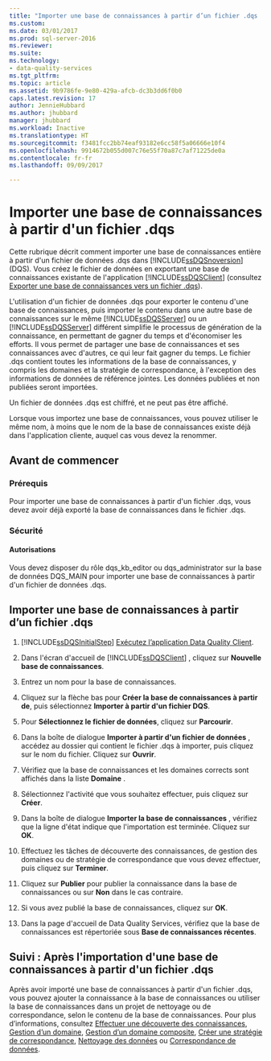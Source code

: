 ```yaml
---
title: "Importer une base de connaissances à partir d’un fichier .dqs | Microsoft Docs"
ms.custom: 
ms.date: 03/01/2017
ms.prod: sql-server-2016
ms.reviewer: 
ms.suite: 
ms.technology:
- data-quality-services
ms.tgt_pltfrm: 
ms.topic: article
ms.assetid: 9b9786fe-9e80-429a-afcb-dc3b3dd6f0b0
caps.latest.revision: 17
author: JennieHubbard
ms.author: jhubbard
manager: jhubbard
ms.workload: Inactive
ms.translationtype: HT
ms.sourcegitcommit: f3481fcc2bb74eaf93182e6cc58f5a06666e10f4
ms.openlocfilehash: 9914672b055d007c76e55f70a87c7af71225de0a
ms.contentlocale: fr-fr
ms.lasthandoff: 09/09/2017

---
```

# <a name="import-a-knowledge-base-from-a-dqs-file"></a>Importer une base de connaissances à partir d'un fichier .dqs
  Cette rubrique décrit comment importer une base de connaissances entière à partir d'un fichier de données .dqs dans [!INCLUDE[ssDQSnoversion](../includes/ssdqsnoversion-md.md)] (DQS). Vous créez le fichier de données en exportant une base de connaissances existante de l'application [!INCLUDE[ssDQSClient](../includes/ssdqsclient-md.md)] (consultez [Exporter une base de connaissances vers un fichier .dqs](../data-quality-services/export-a-knowledge-base-to-a-dqs-file.md)).  
  
 L'utilisation d'un fichier de données .dqs pour exporter le contenu d'une base de connaissances, puis importer le contenu dans une autre base de connaissances sur le même [!INCLUDE[ssDQSServer](../includes/ssdqsserver-md.md)] ou un [!INCLUDE[ssDQSServer](../includes/ssdqsserver-md.md)] différent simplifie le processus de génération de la connaissance, en permettant de gagner du temps et d'économiser les efforts. Il vous permet de partager une base de connaissances et ses connaissances avec d'autres, ce qui leur fait gagner du temps. Le fichier .dqs contient toutes les informations de la base de connaissances, y compris les domaines et la stratégie de correspondance, à l'exception des informations de données de référence jointes. Les données publiées et non publiées seront importées.  
  
 Un fichier de données .dqs est chiffré, et ne peut pas être affiché.  
  
 Lorsque vous importez une base de connaissances, vous pouvez utiliser le même nom, à moins que le nom de la base de connaissances existe déjà dans l'application cliente, auquel cas vous devez la renommer.  
  
##  <a name="BeforeYouBegin"></a> Avant de commencer  
  
###  <a name="Prerequisites"></a> Prérequis  
 Pour importer une base de connaissances à partir d'un fichier .dqs, vous devez avoir déjà exporté la base de connaissances dans le fichier .dqs.  
  
###  <a name="Security"></a> Sécurité  
  
####  <a name="Permissions"></a> Autorisations  
 Vous devez disposer du rôle dqs_kb_editor ou dqs_administrator sur la base de données DQS_MAIN pour importer une base de connaissances à partir d'un fichier de données .dqs.  
  
##  <a name="Import"></a> Importer une base de connaissances à partir d’un fichier .dqs  
  
1.  [!INCLUDE[ssDQSInitialStep](../includes/ssdqsinitialstep-md.md)] [Exécutez l’application Data Quality Client](../data-quality-services/run-the-data-quality-client-application.md).  
  
2.  Dans l'écran d'accueil de [!INCLUDE[ssDQSClient](../includes/ssdqsclient-md.md)] , cliquez sur **Nouvelle base de connaissances**.  
  
3.  Entrez un nom pour la base de connaissances.  
  
4.  Cliquez sur la flèche bas pour **Créer la base de connaissances à partir de**, puis sélectionnez **Importer à partir d'un fichier DQS**.  
  
5.  Pour **Sélectionnez le fichier de données**, cliquez sur **Parcourir**.  
  
6.  Dans la boîte de dialogue **Importer à partir d'un fichier de données** , accédez au dossier qui contient le fichier .dqs à importer, puis cliquez sur le nom du fichier. Cliquez sur **Ouvrir**.  
  
7.  Vérifiez que la base de connaissances et les domaines corrects sont affichés dans la liste **Domaine** .  
  
8.  Sélectionnez l'activité que vous souhaitez effectuer, puis cliquez sur **Créer**.  
  
9. Dans la boîte de dialogue **Importer la base de connaissances** , vérifiez que la ligne d'état indique que l'importation est terminée. Cliquez sur **OK**.  
  
10. Effectuez les tâches de découverte des connaissances, de gestion des domaines ou de stratégie de correspondance que vous devez effectuer, puis cliquez sur **Terminer**.  
  
11. Cliquez sur **Publier** pour publier la connaissance dans la base de connaissances ou sur **Non** dans le cas contraire.  
  
12. Si vous avez publié la base de connaissances, cliquez sur **OK**.  
  
13. Dans la page d'accueil de Data Quality Services, vérifiez que la base de connaissances est répertoriée sous **Base de connaissances récentes**.  
  
##  <a name="FollowUp"></a> Suivi : Après l'importation d'une base de connaissances à partir d'un fichier .dqs  
 Après avoir importé une base de connaissances à partir d'un fichier .dqs, vous pouvez ajouter la connaissance à la base de connaissances ou utiliser la base de connaissances dans un projet de nettoyage ou de correspondance, selon le contenu de la base de connaissances. Pour plus d’informations, consultez [Effectuer une découverte des connaissances](../data-quality-services/perform-knowledge-discovery.md), [Gestion d’un domaine](../data-quality-services/managing-a-domain.md), [Gestion d’un domaine composite](../data-quality-services/managing-a-composite-domain.md), [Créer une stratégie de correspondance](../data-quality-services/create-a-matching-policy.md), [Nettoyage des données](../data-quality-services/data-cleansing.md) ou [Correspondance de données](../data-quality-services/data-matching.md).  
  
  

